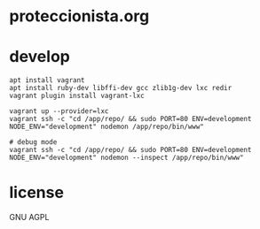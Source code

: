 # proteccionista.org

# develop

    apt install vagrant
    apt install ruby-dev libffi-dev gcc zlib1g-dev lxc redir
    vagrant plugin install vagrant-lxc

    vagrant up --provider=lxc
    vagrant ssh -c "cd /app/repo/ && sudo PORT=80 ENV=development NODE_ENV="development" nodemon /app/repo/bin/www"
    
    # debug mode
    vagrant ssh -c "cd /app/repo/ && sudo PORT=80 ENV=development NODE_ENV="development" nodemon --inspect /app/repo/bin/www"
    

# license

GNU AGPL
